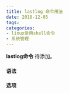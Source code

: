 ```yaml
---
title: lastlog 命令用法
date: 2018-12-05
tags:
categories: 
- linux常用shell命令
- 系统管理
---
```

**lastlog命令** 待添加。
<!-- more --> 
#### **语法**


#### **选项**
